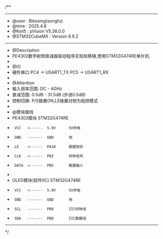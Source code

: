/**
  ******************************************************************************
  * @user           : Blessing(songfu)
  * @time           : 2025.4.8
  * @Keil5          : pVision V5.38.0.0
  * @STM32CubeMX    : Version 6.9.2
  ******************************************************************************
  * @Description
  * PE4302数字射频衰减器驱动程序实现和移植,使用STM32G474RE单片机.
  *
  * @IO
  * 硬件串口            PC4 -> USART1_TX  PC5 -> USART1_RX
  *
  * @Attention
  * 输入频率范围: DC - 4GHz
  * 衰减范围: 0.5dB - 31.5dB (步进0.5dB)
  * 控制切换: P/S拨置ON,LE拨置对侧为程控模式
  *
  * @模块接线
  * PE4302模块         STM32G474RE
  *      VCC   <------  5.0V      5V供电
  *      GND   -------  GND       地
  *      LE    <------  PA10      数据锁存
  *      CLK   <------  PB3       时钟信号
  *      DATA  <------  PB5       数据输入
  * 
  * OLED模块(软件IIC)  STM32G474RE
  *      VCC   <------  5.0V      5V供电
  *      GND   -------  GND       地
  *      SCL   -------  PB9       IIC时钟线
  *      SDA   -------  PB8       IIC数据线
  ******************************************************************************
  */
